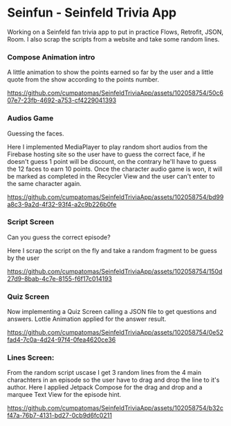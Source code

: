 # Seinfun - Seinfeld Trivia App
Working on a Seinfeld fan trivia app to put in practice Flows, Retrofit, JSON, Room.
I also scrap the scripts from a website and take some random lines.

### Compose Animation intro 
A little animation to show the points earned so far by the user and a little quote from the show according to the points number.

https://github.com/cumpatomas/SeinfeldTriviaApp/assets/102058754/50c607e7-23fb-4692-a753-cf4229041393

### Audios Game
Guessing the faces.

Here I implemented MediaPlayer to play random short audios from the Firebase hosting site so the user have to guess the correct face, if he doesn't guess 1 point will be discount, on the contrary he'll have to guess the 12 faces to earn 10 points.
Once the character audio game is won, it will be marked as completed in the Recycler View and the user can't enter to the same character again. 

https://github.com/cumpatomas/SeinfeldTriviaApp/assets/102058754/bd99a8c3-9a2d-4f32-93f4-a2c9b226b0fe

### Script Screen
Can you guess the correct episode?

Here I scrap the script on the fly and take a random fragment to be guess by the user

https://github.com/cumpatomas/SeinfeldTriviaApp/assets/102058754/150d27d9-8bab-4c7e-8155-f6f17c014193

### Quiz Screen
Now implementing a Quiz Screen calling a JSON file to get questions and answers. Lottie Animation applied for the answer result.

https://github.com/cumpatomas/SeinfeldTriviaApp/assets/102058754/0e52fad4-7c0a-4d24-97f4-0fea4620ce36

### Lines Screen:
From the random script uscase I get 3 random lines from the 4 main charachters in an episode so the user have to drag and drop the line to it's author.
Here I applied Jetpack Compose for the drag and drop and a marquee Text View for the episode hint.

https://github.com/cumpatomas/SeinfeldTriviaApp/assets/102058754/b32cf47a-76b7-4131-bd27-0cb9d6fc0211

